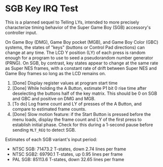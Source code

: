 SGB Key IRQ Test
================

This is a planned sequel to Telling LYs, intended to more precisely
characterize timing behavior of the Super Game Boy (SGB) accessory's
controller input.

On Game Boy (DMG), Game Boy pocket (MGB), and Game Boy Color (GBC)
systems, the states of "keys" (buttons or Control Pad directions) can
change at any time.  The LCD Y position (LY) of each press is random
enough for a program to use to seed a pseudorandom number generator
(PRNG).  On SGB, by contrast, key states appear to change at the
same rate as Super NES frames, with a constant rate of drift between
Super NES and Game Boy frames so long as the LCD remains on.

1. [Done] Display register values at program start time
2. [Done] While holding the A Button, estimate P1 bit 0 rise time
   after deselecting the buttons half of the key matrix.
   This should be 0 on SGB and GBC and positive on DMG and MGB.
3. [To do] Log frame count and LY of presses of the A Button, and
   compare to estimated frame counts.
4. [Done] Slow motion feature: if the Start Button is pressed before
   the menu loads, display the frame count and LY of the first press
   to establish initial phase.  Check for this during a 1-second
   pause before sending `MLT_REQ` to detect SGB.

Estimates of each SGB variant's input period:

- NTSC SGB: 71473.2 T-states, down 2.74 lines per frame
- NTSC SGB2: 69790.1 T-states, up 0.95 lines per frame
- PAL SGB: 85113.6 T-states, down 32.65 lines per frame
